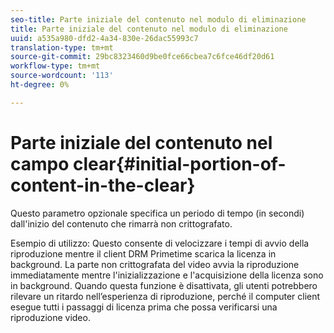 ```yaml
---
seo-title: Parte iniziale del contenuto nel modulo di eliminazione
title: Parte iniziale del contenuto nel modulo di eliminazione
uuid: a535a980-dfd2-4a34-830e-26dac55993c7
translation-type: tm+mt
source-git-commit: 29bc8323460d9be0fce66cbea7c6fce46df20d61
workflow-type: tm+mt
source-wordcount: '113'
ht-degree: 0%

---
```



# Parte iniziale del contenuto nel campo clear{#initial-portion-of-content-in-the-clear}

Questo parametro opzionale specifica un periodo di tempo (in secondi) dall&#39;inizio del contenuto che rimarrà non crittografato.

Esempio di utilizzo: Questo consente di velocizzare i tempi di avvio della riproduzione mentre il client DRM Primetime scarica la licenza in background. La parte non crittografata del video avvia la riproduzione immediatamente mentre l&#39;inizializzazione e l&#39;acquisizione della licenza sono in background. Quando questa funzione è disattivata, gli utenti potrebbero rilevare un ritardo nell’esperienza di riproduzione, perché il computer client esegue tutti i passaggi di licenza prima che possa verificarsi una riproduzione video.
